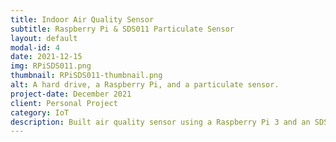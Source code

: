 ```yaml
---
title: Indoor Air Quality Sensor
subtitle: Raspberry Pi & SDS011 Particulate Sensor
layout: default
modal-id: 4
date: 2021-12-15
img: RPiSDS011.png
thumbnail: RPiSDS011-thumbnail.png
alt: A hard drive, a Raspberry Pi, and a particulate sensor.
project-date: December 2021
client: Personal Project
category: IoT
description: Built air quality sensor using a Raspberry Pi 3 and an SDS011 particulate sensor.
---
```

